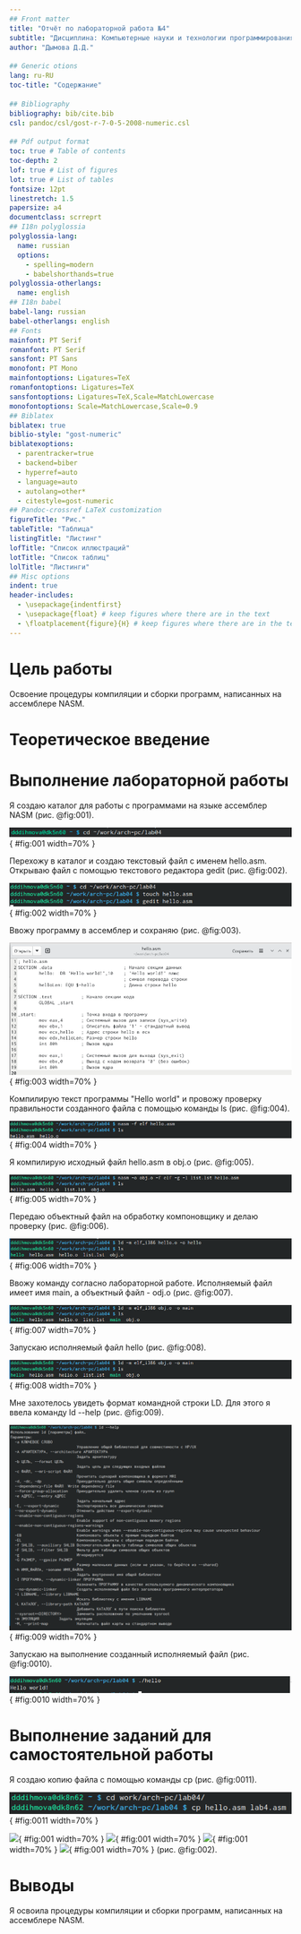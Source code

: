 ```yaml
---
## Front matter
title: "Отчёт по лабораторной работа №4"
subtitle: "Дисциплина: Компьютерные науки и технологии программирования"
author: "Дымова Д.Д."

## Generic otions
lang: ru-RU
toc-title: "Содержание"

## Bibliography
bibliography: bib/cite.bib
csl: pandoc/csl/gost-r-7-0-5-2008-numeric.csl

## Pdf output format
toc: true # Table of contents
toc-depth: 2
lof: true # List of figures
lot: true # List of tables
fontsize: 12pt
linestretch: 1.5
papersize: a4
documentclass: scrreprt
## I18n polyglossia
polyglossia-lang:
  name: russian
  options:
	- spelling=modern
	- babelshorthands=true
polyglossia-otherlangs:
  name: english
## I18n babel
babel-lang: russian
babel-otherlangs: english
## Fonts
mainfont: PT Serif
romanfont: PT Serif
sansfont: PT Sans
monofont: PT Mono
mainfontoptions: Ligatures=TeX
romanfontoptions: Ligatures=TeX
sansfontoptions: Ligatures=TeX,Scale=MatchLowercase
monofontoptions: Scale=MatchLowercase,Scale=0.9
## Biblatex
biblatex: true
biblio-style: "gost-numeric"
biblatexoptions:
  - parentracker=true
  - backend=biber
  - hyperref=auto
  - language=auto
  - autolang=other*
  - citestyle=gost-numeric
## Pandoc-crossref LaTeX customization
figureTitle: "Рис."
tableTitle: "Таблица"
listingTitle: "Листинг"
lofTitle: "Список иллюстраций"
lotTitle: "Список таблиц"
lolTitle: "Листинги"
## Misc options
indent: true
header-includes:
  - \usepackage{indentfirst}
  - \usepackage{float} # keep figures where there are in the text
  - \floatplacement{figure}{H} # keep figures where there are in the text
---
```


# Цель работы

Освоение процедуры компиляции и сборки программ, написанных на ассемблере NASM.

# Теоретическое введение

# Выполнение лабораторной работы

Я создаю каталог для работы с программами на языке ассемблер NASM (рис. @fig:001).

![Создание каталога](image/1.png){ #fig:001 width=70% }

Перехожу в каталог и создаю текстовый файл с именем hello.asm. Открываю файл с помощью текстового редактора gedit (рис. @fig:002).

![Перемещение между директориями, создание файла и открытие с помощью тектового редактора](image/2.png){ #fig:002 width=70% }

Ввожу программу в ассемблер и сохраняю (рис. @fig:003).

![Текстовый редактор с командой](image/3.png){ #fig:003 width=70% }

Компилирую текст программы "Hello world" и провожу проверку правильности созданного файла с помощью команды ls (рис. @fig:004).

![Компиляция текста программы](image/4.png){ #fig:004 width=70% }

Я компилирую исходный файл hello.asm в obj.o (рис. @fig:005).

![Компиляция файла и проверка выполненной программы](image/5.png){ #fig:005 width=70% }

Передаю объектный файл на обработку компоновщику и делаю проверку (рис. @fig:006).

![Передача файла на обработку компоновщику](image/6.png){ #fig:006 width=70% }

Ввожу команду согласно лабораторной работе. Исполняемый файл имеет имя main, а объектный файл - odj.o (рис. @fig:007).

![Передача файла на обработку компоновщику](image/7.png){ #fig:007 width=70% }

Запускаю исполняемый файл hello (рис. @fig:008).

![Запуск исполняемого файла](image/8.png){ #fig:008 width=70% }

Мне захотелось увидеть формат командной строки LD. Для этого я ввела команду ld --help (рис. @fig:009).

![Формат командной строки](image/9.png){ #fig:009 width=70% }
 
Запускаю на выполнение созданный исполняемый файл (рис. @fig:0010).
 
![Запуск исполняемого файла](image/10.png){ #fig:0010 width=70% }

# Выполнение заданий для самостоятельной работы

Я создаю копию файла с помощью команды cp (рис. @fig:0011).

![Создание копии файла](image/11.png){ #fig:0011 width=70% }


![](image/001.png){ #fig:001 width=70% }
![](image/001.png){ #fig:001 width=70% }
![](image/001.png){ #fig:001 width=70% }
![](image/001.png){ #fig:001 width=70% }
 (рис. @fig:002).
 

# Выводы

Я освоила процедуры компиляции и сборки программ, написанных на ассемблере NASM.
